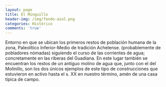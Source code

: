 ```yaml
---
layout: page
title: El Minguillo
header-img: /img/fondo-azul.png
categories: Histórico
comments: 'true'
---
```



Entorno en que se ubican los primeros restos de población humana de la zona, Paleolítico Inferior-Medio de tradición Achelense. (probablemente de pobladores nómadas) siguiendo el curso de las corrientes de agua; concretamente en las riberas del Guadiana. En este lugar también se encuentran los restos de un antiguo molino de agua que, junto con el del Molinillo, son los dos únicos ejemplos de este tipo de construcciones que estuvieron en activo hasta el s. XX en nuestro término, amén de una casa típica de campo. 

<div class="photo-gallery">
<ul>
</ul>
</div>
